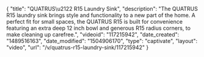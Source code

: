 {
    "title": "QUATRUS\u2122 R15 Laundry Sink",
    "description": "The QUATRUS R15 laundry sink brings style and functionality to a new part of the home. A perfect fit for small spaces, the QUATRUS R15 is built for convenience featuring an extra deep 12 inch bowl and generous R15 radius corners, to make cleaning up carefree.",
    "videoid": "117215942",
    "date_created": "1489516163",
    "date_modified": "1504906170",
    "type": "captivate",
    "layout": "video",
    "url": "\/v\/quatrus-r15-laundry-sink\/117215942"
}